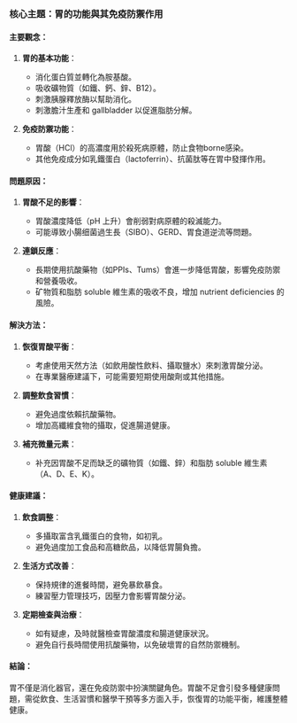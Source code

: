 ### 核心主題：胃的功能與其免疫防禦作用

#### 主要觀念：
1. **胃的基本功能**：
   - 消化蛋白質並轉化為胺基酸。
   - 吸收礦物質（如鐵、鈣、鋅、B12）。
   - 刺激胰腺釋放酶以幫助消化。
   - 刺激膽汁生產和 gallbladder 以促進脂肪分解。

2. **免疫防禦功能**：
   - 胃酸（HCl）的高濃度用於殺死病原體，防止食物borne感染。
   - 其他免疫成分如乳鐵蛋白（lactoferrin）、抗菌肽等在胃中發揮作用。

#### 問題原因：
1. **胃酸不足的影響**：
   - 胃酸濃度降低（pH 上升）會削弱對病原體的殺滅能力。
   - 可能導致小腸细菌過生長（SIBO）、GERD、胃食道逆流等問題。

2. **連鎖反應**：
   - 長期使用抗酸藥物（如PPIs、Tums）會進一步降低胃酸，影響免疫防禦和營養吸收。
   - 矿物質和脂肪 soluble 維生素的吸收不良，增加 nutrient deficiencies 的風險。

#### 解決方法：
1. **恢復胃酸平衡**：
   - 考慮使用天然方法（如飲用酸性飲料、攝取鹽水）來刺激胃酸分泌。
   - 在專業醫療建議下，可能需要短期使用酸劑或其他措施。

2. **調整飲食習慣**：
   - 避免過度依賴抗酸藥物。
   - 增加高纖維食物的攝取，促進腸道健康。

3. **補充微量元素**：
   - 补充因胃酸不足而缺乏的礦物質（如鐵、鋅）和脂肪 soluble 維生素（A、D、E、K）。

#### 健康建議：
1. **飲食調整**：
   - 多攝取富含乳鐵蛋白的食物，如初乳。
   - 避免過度加工食品和高糖飲品，以降低胃腸負擔。

2. **生活方式改善**：
   - 保持規律的進餐時間，避免暴飲暴食。
   - 練習壓力管理技巧，因壓力會影響胃酸分泌。

3. **定期檢查與治療**：
   - 如有疑慮，及時就醫檢查胃酸濃度和腸道健康狀況。
   - 避免自行長時間使用抗酸藥物，以免破壞胃的自然防禦機制。

#### 結論：
胃不僅是消化器官，還在免疫防禦中扮演關鍵角色。胃酸不足會引發多種健康問題，需從飲食、生活習慣和醫學干預等多方面入手，恢復胃的功能平衡，維護整體健康。